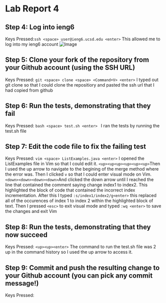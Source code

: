 # Lab Report 4
## Step 4: Log into ieng6
Keys Pressed:`ssh <space> user@ieng6.ucsd.edu <enter>` This allowed me to log into my ieng6 account
![Image](IMG_8208.jpg)
## Step 5: Clone your fork of the repository from your Github account (using the SSH URL)
Keys Pressed: `git <space> clone <space> <Command+V> <enter>` I typed out git clone so that I could clone the repositiory and pasted the ssh url that I had copied from github
## Step 6: Run the tests, demonstrating that they fail
Keys Pressed: `bash <space> test.sh <enter> ` I ran the tests by running the test.sh file
## Step 7: Edit the code file to fix the failing test
Keys Pressed: `vim <space> ListExamples.java <enter>` I opened the ListExamples file in Vim so that I could edit it. `<up><up<up><up><up><up>`Then I used the up arrow to navigate to the begining of the merge method where the error was. Then I clicked `v` so that I could enter visual mode on Vim. `<down><down><down><down>`And clicked the down arrow 
until I reached the line that contained the comment saying change index1 to index2. This highlighted the block of code that contained the incorrect index incrementation. After this I typed `:s/index1/index2/g<enter>`
this replaced all of the occurences of index 1 to index 2 within the highlighted block of text. Then I pressed `<esc>` to exit visual mode and typed `:wq <enter>` to save the changes and exit Vim
## Step 8: Run the tests, demonstrating that they now succeed
Keys Pressed: `<up><up><enter>` The command to run the test.sh file was 2 up in the command history so I used the up arrow to access it. 
## Step 9: Commit and push the resulting change to your Github account (you can pick any commit message!)
Keys Pressed: 
